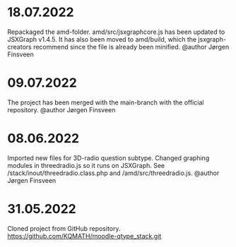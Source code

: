 # 18.07.2022
Repackaged the amd-folder. amd/src/jsxgraphcore.js has been updated to JSXGraph v1.4.5. It has
also been moved to amd/build, which the jsxgraph-creators recommend since the file is already
been minified. 
@author Jørgen Finsveen


# 09.07.2022
The project has been merged with the main-branch with the official repository.
@author Jørgen Finsveen


# 08.06.2022
Imported new files for 3D-radio question subtype. Changed graphing modules in threedradio.js so
it runs on JSXGraph. See /stack/inout/threedradio.class.php and /amd/src/threedradio.js.
@author Jørgen Finsveen


# 31.05.2022
Cloned project from GitHub repository. 
https://github.com/KQMATH/moodle-qtype_stack.git 
